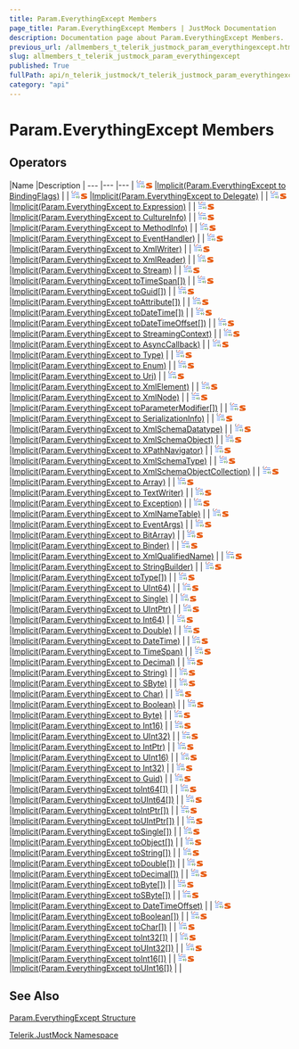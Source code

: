 ```yaml
---
title: Param.EverythingExcept Members
page_title: Param.EverythingExcept Members | JustMock Documentation
description: Documentation page about Param.EverythingExcept Members.
previous_url: /allmembers_t_telerik_justmock_param_everythingexcept.html
slug: allmembers_t_telerik_justmock_param_everythingexcept
published: True
fullPath: api/n_telerik_justmock/t_telerik_justmock_param_everythingexcept/allmembers_t_telerik_justmock_param_everythingexcept
category: "api"
---
```


# Param.EverythingExcept Members





## Operators



 |Name |Description |
--- |--- |--- |
![Public operator](/icons/puboperator.gif)![Static member](/icons/static.gif) |[Implicit(Param.EverythingExcept to BindingFlags)](m_telerik_justmock_param_everythingexcept_op_implicit) | |
![Public operator](/icons/puboperator.gif)![Static member](/icons/static.gif) |[Implicit(Param.EverythingExcept to Delegate)](m_telerik_justmock_param_everythingexcept_op_implicit_1) | |
![Public operator](/icons/puboperator.gif)![Static member](/icons/static.gif) |[Implicit(Param.EverythingExcept to Expression)](m_telerik_justmock_param_everythingexcept_op_implicit_2) | |
![Public operator](/icons/puboperator.gif)![Static member](/icons/static.gif) |[Implicit(Param.EverythingExcept to CultureInfo)](m_telerik_justmock_param_everythingexcept_op_implicit_3) | |
![Public operator](/icons/puboperator.gif)![Static member](/icons/static.gif) |[Implicit(Param.EverythingExcept to MethodInfo)](m_telerik_justmock_param_everythingexcept_op_implicit_4) | |
![Public operator](/icons/puboperator.gif)![Static member](/icons/static.gif) |[Implicit(Param.EverythingExcept to EventHandler)](m_telerik_justmock_param_everythingexcept_op_implicit_5) | |
![Public operator](/icons/puboperator.gif)![Static member](/icons/static.gif) |[Implicit(Param.EverythingExcept to XmlWriter)](m_telerik_justmock_param_everythingexcept_op_implicit_6) | |
![Public operator](/icons/puboperator.gif)![Static member](/icons/static.gif) |[Implicit(Param.EverythingExcept to XmlReader)](m_telerik_justmock_param_everythingexcept_op_implicit_7) | |
![Public operator](/icons/puboperator.gif)![Static member](/icons/static.gif) |[Implicit(Param.EverythingExcept to Stream)](m_telerik_justmock_param_everythingexcept_op_implicit_8) | |
![Public operator](/icons/puboperator.gif)![Static member](/icons/static.gif) |[Implicit(Param.EverythingExcept toTimeSpan[])](m_telerik_justmock_param_everythingexcept_op_implicit_9) | |
![Public operator](/icons/puboperator.gif)![Static member](/icons/static.gif) |[Implicit(Param.EverythingExcept toGuid[])](m_telerik_justmock_param_everythingexcept_op_implicit_10) | |
![Public operator](/icons/puboperator.gif)![Static member](/icons/static.gif) |[Implicit(Param.EverythingExcept toAttribute[])](m_telerik_justmock_param_everythingexcept_op_implicit_11) | |
![Public operator](/icons/puboperator.gif)![Static member](/icons/static.gif) |[Implicit(Param.EverythingExcept toDateTime[])](m_telerik_justmock_param_everythingexcept_op_implicit_12) | |
![Public operator](/icons/puboperator.gif)![Static member](/icons/static.gif) |[Implicit(Param.EverythingExcept toDateTimeOffset[])](m_telerik_justmock_param_everythingexcept_op_implicit_13) | |
![Public operator](/icons/puboperator.gif)![Static member](/icons/static.gif) |[Implicit(Param.EverythingExcept to StreamingContext)](m_telerik_justmock_param_everythingexcept_op_implicit_14) | |
![Public operator](/icons/puboperator.gif)![Static member](/icons/static.gif) |[Implicit(Param.EverythingExcept to AsyncCallback)](m_telerik_justmock_param_everythingexcept_op_implicit_15) | |
![Public operator](/icons/puboperator.gif)![Static member](/icons/static.gif) |[Implicit(Param.EverythingExcept to Type)](m_telerik_justmock_param_everythingexcept_op_implicit_16) | |
![Public operator](/icons/puboperator.gif)![Static member](/icons/static.gif) |[Implicit(Param.EverythingExcept to Enum)](m_telerik_justmock_param_everythingexcept_op_implicit_17) | |
![Public operator](/icons/puboperator.gif)![Static member](/icons/static.gif) |[Implicit(Param.EverythingExcept to Uri)](m_telerik_justmock_param_everythingexcept_op_implicit_18) | |
![Public operator](/icons/puboperator.gif)![Static member](/icons/static.gif) |[Implicit(Param.EverythingExcept to XmlElement)](m_telerik_justmock_param_everythingexcept_op_implicit_19) | |
![Public operator](/icons/puboperator.gif)![Static member](/icons/static.gif) |[Implicit(Param.EverythingExcept to XmlNode)](m_telerik_justmock_param_everythingexcept_op_implicit_20) | |
![Public operator](/icons/puboperator.gif)![Static member](/icons/static.gif) |[Implicit(Param.EverythingExcept toParameterModifier[])](m_telerik_justmock_param_everythingexcept_op_implicit_21) | |
![Public operator](/icons/puboperator.gif)![Static member](/icons/static.gif) |[Implicit(Param.EverythingExcept to SerializationInfo)](m_telerik_justmock_param_everythingexcept_op_implicit_22) | |
![Public operator](/icons/puboperator.gif)![Static member](/icons/static.gif) |[Implicit(Param.EverythingExcept to XmlSchemaDatatype)](m_telerik_justmock_param_everythingexcept_op_implicit_23) | |
![Public operator](/icons/puboperator.gif)![Static member](/icons/static.gif) |[Implicit(Param.EverythingExcept to XmlSchemaObject)](m_telerik_justmock_param_everythingexcept_op_implicit_24) | |
![Public operator](/icons/puboperator.gif)![Static member](/icons/static.gif) |[Implicit(Param.EverythingExcept to XPathNavigator)](m_telerik_justmock_param_everythingexcept_op_implicit_25) | |
![Public operator](/icons/puboperator.gif)![Static member](/icons/static.gif) |[Implicit(Param.EverythingExcept to XmlSchemaType)](m_telerik_justmock_param_everythingexcept_op_implicit_26) | |
![Public operator](/icons/puboperator.gif)![Static member](/icons/static.gif) |[Implicit(Param.EverythingExcept to XmlSchemaObjectCollection)](m_telerik_justmock_param_everythingexcept_op_implicit_27) | |
![Public operator](/icons/puboperator.gif)![Static member](/icons/static.gif) |[Implicit(Param.EverythingExcept to Array)](m_telerik_justmock_param_everythingexcept_op_implicit_28) | |
![Public operator](/icons/puboperator.gif)![Static member](/icons/static.gif) |[Implicit(Param.EverythingExcept to TextWriter)](m_telerik_justmock_param_everythingexcept_op_implicit_29) | |
![Public operator](/icons/puboperator.gif)![Static member](/icons/static.gif) |[Implicit(Param.EverythingExcept to Exception)](m_telerik_justmock_param_everythingexcept_op_implicit_30) | |
![Public operator](/icons/puboperator.gif)![Static member](/icons/static.gif) |[Implicit(Param.EverythingExcept to XmlNameTable)](m_telerik_justmock_param_everythingexcept_op_implicit_31) | |
![Public operator](/icons/puboperator.gif)![Static member](/icons/static.gif) |[Implicit(Param.EverythingExcept to EventArgs)](m_telerik_justmock_param_everythingexcept_op_implicit_32) | |
![Public operator](/icons/puboperator.gif)![Static member](/icons/static.gif) |[Implicit(Param.EverythingExcept to BitArray)](m_telerik_justmock_param_everythingexcept_op_implicit_33) | |
![Public operator](/icons/puboperator.gif)![Static member](/icons/static.gif) |[Implicit(Param.EverythingExcept to Binder)](m_telerik_justmock_param_everythingexcept_op_implicit_34) | |
![Public operator](/icons/puboperator.gif)![Static member](/icons/static.gif) |[Implicit(Param.EverythingExcept to XmlQualifiedName)](m_telerik_justmock_param_everythingexcept_op_implicit_35) | |
![Public operator](/icons/puboperator.gif)![Static member](/icons/static.gif) |[Implicit(Param.EverythingExcept to StringBuilder)](m_telerik_justmock_param_everythingexcept_op_implicit_36) | |
![Public operator](/icons/puboperator.gif)![Static member](/icons/static.gif) |[Implicit(Param.EverythingExcept toType[])](m_telerik_justmock_param_everythingexcept_op_implicit_37) | |
![Public operator](/icons/puboperator.gif)![Static member](/icons/static.gif) |[Implicit(Param.EverythingExcept to UInt64)](m_telerik_justmock_param_everythingexcept_op_implicit_38) | |
![Public operator](/icons/puboperator.gif)![Static member](/icons/static.gif) |[Implicit(Param.EverythingExcept to Single)](m_telerik_justmock_param_everythingexcept_op_implicit_39) | |
![Public operator](/icons/puboperator.gif)![Static member](/icons/static.gif) |[Implicit(Param.EverythingExcept to UIntPtr)](m_telerik_justmock_param_everythingexcept_op_implicit_40) | |
![Public operator](/icons/puboperator.gif)![Static member](/icons/static.gif) |[Implicit(Param.EverythingExcept to Int64)](m_telerik_justmock_param_everythingexcept_op_implicit_41) | |
![Public operator](/icons/puboperator.gif)![Static member](/icons/static.gif) |[Implicit(Param.EverythingExcept to Double)](m_telerik_justmock_param_everythingexcept_op_implicit_42) | |
![Public operator](/icons/puboperator.gif)![Static member](/icons/static.gif) |[Implicit(Param.EverythingExcept to DateTime)](m_telerik_justmock_param_everythingexcept_op_implicit_43) | |
![Public operator](/icons/puboperator.gif)![Static member](/icons/static.gif) |[Implicit(Param.EverythingExcept to TimeSpan)](m_telerik_justmock_param_everythingexcept_op_implicit_44) | |
![Public operator](/icons/puboperator.gif)![Static member](/icons/static.gif) |[Implicit(Param.EverythingExcept to Decimal)](m_telerik_justmock_param_everythingexcept_op_implicit_45) | |
![Public operator](/icons/puboperator.gif)![Static member](/icons/static.gif) |[Implicit(Param.EverythingExcept to String)](m_telerik_justmock_param_everythingexcept_op_implicit_46) | |
![Public operator](/icons/puboperator.gif)![Static member](/icons/static.gif) |[Implicit(Param.EverythingExcept to SByte)](m_telerik_justmock_param_everythingexcept_op_implicit_47) | |
![Public operator](/icons/puboperator.gif)![Static member](/icons/static.gif) |[Implicit(Param.EverythingExcept to Char)](m_telerik_justmock_param_everythingexcept_op_implicit_48) | |
![Public operator](/icons/puboperator.gif)![Static member](/icons/static.gif) |[Implicit(Param.EverythingExcept to Boolean)](m_telerik_justmock_param_everythingexcept_op_implicit_49) | |
![Public operator](/icons/puboperator.gif)![Static member](/icons/static.gif) |[Implicit(Param.EverythingExcept to Byte)](m_telerik_justmock_param_everythingexcept_op_implicit_50) | |
![Public operator](/icons/puboperator.gif)![Static member](/icons/static.gif) |[Implicit(Param.EverythingExcept to Int16)](m_telerik_justmock_param_everythingexcept_op_implicit_51) | |
![Public operator](/icons/puboperator.gif)![Static member](/icons/static.gif) |[Implicit(Param.EverythingExcept to UInt32)](m_telerik_justmock_param_everythingexcept_op_implicit_52) | |
![Public operator](/icons/puboperator.gif)![Static member](/icons/static.gif) |[Implicit(Param.EverythingExcept to IntPtr)](m_telerik_justmock_param_everythingexcept_op_implicit_53) | |
![Public operator](/icons/puboperator.gif)![Static member](/icons/static.gif) |[Implicit(Param.EverythingExcept to UInt16)](m_telerik_justmock_param_everythingexcept_op_implicit_54) | |
![Public operator](/icons/puboperator.gif)![Static member](/icons/static.gif) |[Implicit(Param.EverythingExcept to Int32)](m_telerik_justmock_param_everythingexcept_op_implicit_55) | |
![Public operator](/icons/puboperator.gif)![Static member](/icons/static.gif) |[Implicit(Param.EverythingExcept to Guid)](m_telerik_justmock_param_everythingexcept_op_implicit_56) | |
![Public operator](/icons/puboperator.gif)![Static member](/icons/static.gif) |[Implicit(Param.EverythingExcept toInt64[])](m_telerik_justmock_param_everythingexcept_op_implicit_57) | |
![Public operator](/icons/puboperator.gif)![Static member](/icons/static.gif) |[Implicit(Param.EverythingExcept toUInt64[])](m_telerik_justmock_param_everythingexcept_op_implicit_58) | |
![Public operator](/icons/puboperator.gif)![Static member](/icons/static.gif) |[Implicit(Param.EverythingExcept toIntPtr[])](m_telerik_justmock_param_everythingexcept_op_implicit_59) | |
![Public operator](/icons/puboperator.gif)![Static member](/icons/static.gif) |[Implicit(Param.EverythingExcept toUIntPtr[])](m_telerik_justmock_param_everythingexcept_op_implicit_60) | |
![Public operator](/icons/puboperator.gif)![Static member](/icons/static.gif) |[Implicit(Param.EverythingExcept toSingle[])](m_telerik_justmock_param_everythingexcept_op_implicit_61) | |
![Public operator](/icons/puboperator.gif)![Static member](/icons/static.gif) |[Implicit(Param.EverythingExcept toObject[])](m_telerik_justmock_param_everythingexcept_op_implicit_62) | |
![Public operator](/icons/puboperator.gif)![Static member](/icons/static.gif) |[Implicit(Param.EverythingExcept toString[])](m_telerik_justmock_param_everythingexcept_op_implicit_63) | |
![Public operator](/icons/puboperator.gif)![Static member](/icons/static.gif) |[Implicit(Param.EverythingExcept toDouble[])](m_telerik_justmock_param_everythingexcept_op_implicit_64) | |
![Public operator](/icons/puboperator.gif)![Static member](/icons/static.gif) |[Implicit(Param.EverythingExcept toDecimal[])](m_telerik_justmock_param_everythingexcept_op_implicit_65) | |
![Public operator](/icons/puboperator.gif)![Static member](/icons/static.gif) |[Implicit(Param.EverythingExcept toByte[])](m_telerik_justmock_param_everythingexcept_op_implicit_66) | |
![Public operator](/icons/puboperator.gif)![Static member](/icons/static.gif) |[Implicit(Param.EverythingExcept toSByte[])](m_telerik_justmock_param_everythingexcept_op_implicit_67) | |
![Public operator](/icons/puboperator.gif)![Static member](/icons/static.gif) |[Implicit(Param.EverythingExcept to DateTimeOffset)](m_telerik_justmock_param_everythingexcept_op_implicit_68) | |
![Public operator](/icons/puboperator.gif)![Static member](/icons/static.gif) |[Implicit(Param.EverythingExcept toBoolean[])](m_telerik_justmock_param_everythingexcept_op_implicit_69) | |
![Public operator](/icons/puboperator.gif)![Static member](/icons/static.gif) |[Implicit(Param.EverythingExcept toChar[])](m_telerik_justmock_param_everythingexcept_op_implicit_70) | |
![Public operator](/icons/puboperator.gif)![Static member](/icons/static.gif) |[Implicit(Param.EverythingExcept toInt32[])](m_telerik_justmock_param_everythingexcept_op_implicit_71) | |
![Public operator](/icons/puboperator.gif)![Static member](/icons/static.gif) |[Implicit(Param.EverythingExcept toUInt32[])](m_telerik_justmock_param_everythingexcept_op_implicit_72) | |
![Public operator](/icons/puboperator.gif)![Static member](/icons/static.gif) |[Implicit(Param.EverythingExcept toInt16[])](m_telerik_justmock_param_everythingexcept_op_implicit_73) | |
![Public operator](/icons/puboperator.gif)![Static member](/icons/static.gif) |[Implicit(Param.EverythingExcept toUInt16[])](m_telerik_justmock_param_everythingexcept_op_implicit_74) | |


## See Also



 [Param.EverythingExcept Structure](t_telerik_justmock_param_everythingexcept) 

 [Telerik.JustMock Namespace](n_telerik_justmock) 



